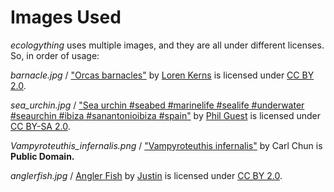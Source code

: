 # Images Used
*ecologything* uses multiple images, and they are all under different licenses.
So, in order of usage:

*barnacle.jpg* / ["Orcas barnacles"](https://www.flickr.com/photos/lorenkerns/8595418880) by [Loren Kerns](https://www.flickr.com/people/lorenkerns/) is licensed under [CC BY 2.0](https://creativecommons.org/licenses/by/2.0).

*sea_urchin.jpg* / ["Sea urchin #seabed #marinelife #sealife #underwater #seaurchin #ibiza #sanantonioibiza #spain"](https://www.flickr.com/photos/83232559@N00/21414360776) by [Phil Guest](https://www.flickr.com/photos/83232559@N00) is licensed under [CC BY-SA 2.0](https://creativecommons.org/licenses/by-sa/2.0).

*Vampyroteuthis_infernalis.png* / ["Vampyroteuthis infernalis"](https://commons.wikimedia.org/wiki/File:Vampyroteuthis_infernalis.jpg) by Carl Chun is **Public Domain.**

*anglerfish.jpg* / [Angler Fish](https://www.flickr.com/photos/justinlindsay/82532887) by [Justin](https://www.flickr.com/photos/justinlindsay/) is licensed under [CC BY 2.0](https://creativecommons.org/licenses/by/2.0/).
